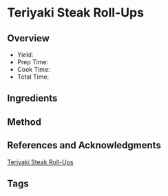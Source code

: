 # Teriyaki Steak Roll-Ups

## Overview

- Yield:
- Prep Time:
- Cook Time:
- Total Time:

## Ingredients


## Method



## References and Acknowledgments

[Teriyaki Steak Roll-Ups](https://tasty.co/recipe/teriyaki-steak-roll-ups)

## Tags


